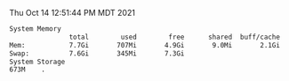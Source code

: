 Thu Oct 14 12:51:44 PM MDT 2021
```bash
System Memory
               total        used        free      shared  buff/cache   available
Mem:           7.7Gi       707Mi       4.9Gi       9.0Mi       2.1Gi       6.7Gi
Swap:          7.6Gi       345Mi       7.3Gi
System Storage
673M	.
```
```bash
